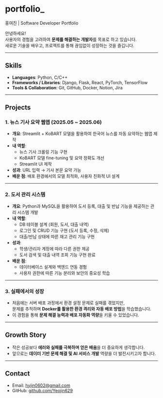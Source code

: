 # portfolio_

 홍여진 | Software Developer Portfolio

안녕하세요!  
사용자의 경험을 고려하여 **문제를 해결하는 개발자**를 목표로 하고 있습니다.  
새로운 기술을 배우고, 프로젝트를 통해 끊임없이 성장하는 것을 즐깁니다.  

---

## Skills

- **Languages**: Python, C/C++  
- **Frameworks / Libraries**: Django, Flask, React, PyTorch, TensorFlow  
- **Tools & Collaboration**: Git, GitHub, Docker, Notion, Jira  

---

##  Projects

### 1. 뉴스 기사 요약 웹앱 (2025.05 ~ 2025.06)
- **개요**: Streamlit + KoBART 모델을 활용하여 한국어 뉴스를 자동 요약하는 웹앱 제작  
- **내 역할**:  
  - 뉴스 기사 크롤링 기능 구현  
  - KoBART 모델 fine-tuning 및 요약 정확도 개선  
  - Streamlit UI 제작  
- **성과**: URL 입력 → 기사 본문 요약 가능  
- **배운 점**: 배포 환경에서의 모델 최적화, 사용자 친화적 UI 설계  

---

### 2. 도서 관리 시스템
- **개요**: Python과 MySQL을 활용하여 도서 등록, 대출 및 반납 기능을 제공하는 관리 시스템 개발  
- **내 역할**:  
  - DB 테이블 설계 (회원, 도서, 대출 내역)  
  - 로그인 및 CRUD 기능 구현 (도서 등록, 수정, 삭제)  
  - 대출/반납 상태에 따른 재고 관리 기능 구현  
- **성과**:  
  - 학생/관리자 계정에 따라 다른 권한 제공  
  - 도서 검색 및 대출 내역 조회 기능 구현 완료  
- **배운 점**:  
  - 데이터베이스 설계와 백엔드 연동 경험  
  - 사용자 권한에 따른 기능 분리와 보안의 중요성 학습 

---

### 3. 실패에서의 성장
- 처음에는 서버 배포 과정에서 환경 설정 문제로 실패를 겪었지만,  
  문제를 추적하며 **Docker를 활용한 환경 격리와 자동 배포 방법**을 학습했습니다.  
- 이 경험을 통해 **문제 해결 능력과 배포 자동화 역량**을 키울 수 있었습니다.  

---

##  Growth Story
- 작은 성공보다 **에러와 실패를 극복하며 얻은 배움**을 더 중요하게 생각합니다.  
- 앞으로는 **데이터 기반 문제 해결 및 AI 서비스 개발** 역량을 더 발전시키고자 합니다.  

---

##  Contact
- Email: hyjin0602@gmail.com  
- GitHub: [github.com/Yeojin629](https://github.com/hong-gil-dong)  
